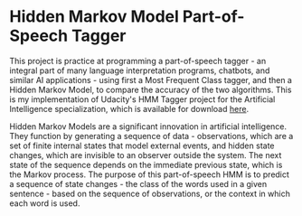 # Hidden Markov Model Part-of-Speech Tagger

This project is practice at programming a part-of-speech tagger - an integral part of many language interpretation programs, 
chatbots, and similar AI applications - using first a Most Frequent Class tagger, and then a Hidden Markov Model, to compare
the accuracy of the two algorithms. This is my implementation of Udacity's HMM Tagger project for the Artificial Intelligence
specialization, which is available for download [here](https://github.com/udacity/hmm-tagger).

Hidden Markov Models are a significant innovation in artificial intelligence. They function by generating a sequence of data - 
observations, which are a set of finite internal states that model external events, and hidden state changes, which are 
invisible to an observer outside the system. The next state of the sequence depends on the immediate previous state, which 
is the Markov process. The purpose of this part-of-speech HMM is to predict a sequence of state changes - the class
of the words used in a given sentence - based on the sequence of observations, or the context in which each word is used.
